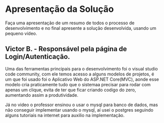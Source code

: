 # Apresentação da Solução

Faça uma apresentação de um resumo de todos o processo de desenvolvimento e no final apresente a solução desenvolvida, usando um pequeno vídeo.


## Victor B. - Responsável pela página de Login/Autenticação.

Uma das ferramentas principais para o desenvolvimento foi o visual studio code community, com ele temos acesso a alguns modelos de projetos,
é um que foi usado foi o Aplicativo Web do ASP.NET Core(MVC), aonde esse modelo cria praticamente tudo que o sistemaa precisar para rodar com apenas um clique, evita de ter que ficar criando codigo do zero, aumentando assim a produtividade.

Já no video o professor ensinou o usar o mysql para banco de dados, mas não conseguir implementar usando o mysql, aí usei o postgres seguindo alguns tutoriais na internet para auxilio na implementação.
